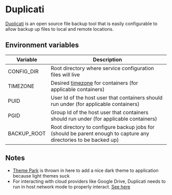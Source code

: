 # Duplicati

[Duplicati](https://www.duplicati.com/) is an open source file backup tool that is easily configurable to allow backup up files to local and remote locations.

## Environment variables

| Variable    | Description                                                                                                                 |
| ----------- | --------------------------------------------------------------------------------------------------------------------------- |
| CONFIG_DIR  | Root directory where service configuration files will live                                                                  |
| TIMEZONE    | Desired [timezone](https://en.wikipedia.org/wiki/List_of_tz_database_time_zones) for containers (for applicable containers) |
| PUID        | User Id of the host user that containers should run under (for applicable containers)                                       |
| PGID        | Group Id of the host user that containers should run under (for applicable containers)                                      |
| BACKUP_ROOT | Root directory to configure backup jobs for (should be parent enough to capture any directories to be backed up)            |

## Notes

- [Theme Park](https://theme-park.dev/) is thrown in here to add a nice dark theme to application because light themes suck
- For interacting with cloud providers like Google Drive, Duplicati needs to run in host network mode to properly interact. [See here](https://forum.duplicati.com/t/google-drive-shared-drive-path-error/14036/3)
